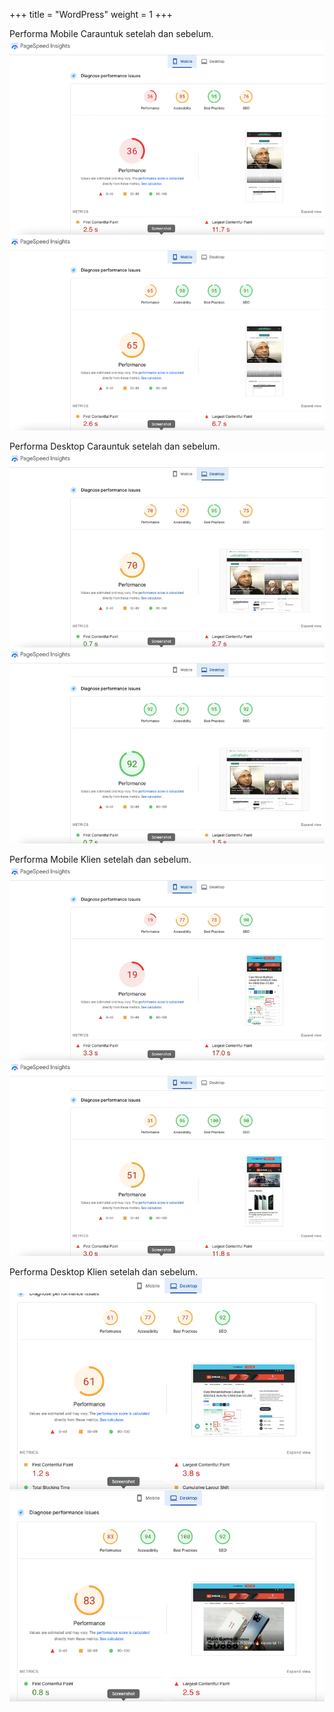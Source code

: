 +++
title = "WordPress"
weight = 1
+++

Performa Mobile Carauntuk setelah dan sebelum.<br>
<img src="/images/carauntuk-fast-hp.png" alt="Performa Mobile Carauntuk">

Performa Desktop Carauntuk setelah dan sebelum.<br>
<img src="/images/carauntuk-fast.jpeg" alt="Performa Desktop Carauntuk">

Performa Mobile Klien setelah dan sebelum.<br>
<img src="/images/dhiarcom-fast-hp.jpeg" alt="Performa Mobile Klien">

Performa Desktop Klien setelah dan sebelum.<br>
<img src="/images/dhiarcom-fast.png" alt="Performa Desktop Klien">
